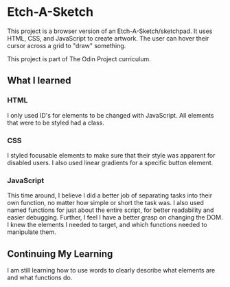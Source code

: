 # Etch-A-Sketch
This project is a browser version of an Etch-A-Sketch/sketchpad. It uses HTML, CSS, and JavaScript to create artwork. The user can hover their cursor across a grid to "draw" something.

This project is part of The Odin Project curriculum.

## What I learned
### HTML
I only used ID's for elements to be changed with JavaScript. All elements that were to be styled had a class.

### CSS
I styled focusable elements to make sure that their style was apparent for disabled users. I also used linear gradients for a specific button element.

### JavaScript
This time around, I believe I did a better job of separating tasks into their own function, no matter how simple or short the task was. I also used named functions for just about the entire script, for better readability and easier debugging. Further, I feel I have a better grasp on changing the DOM. I knew the elements I needed to target, and which functions needed to manipulate them.

## Continuing My Learning
I am still learning how to use words to clearly describe what elements are and what functions do.